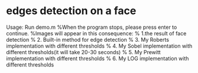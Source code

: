 # edges detection on a face
Usage: Run demo.m
%When the program stops, please press enter to continue.
%Images will appear in this consequence:
% 1.the result of face detection
% 2. Built-in method for edge detection
% 3. My Roberts implementation with different thresholds
% 4. My Sobel implementation with different thresholds(it will take 20-30 seconds)
% 5. My Prewitt implementation with different thresholds
% 6. My LOG implementation with different thresholds